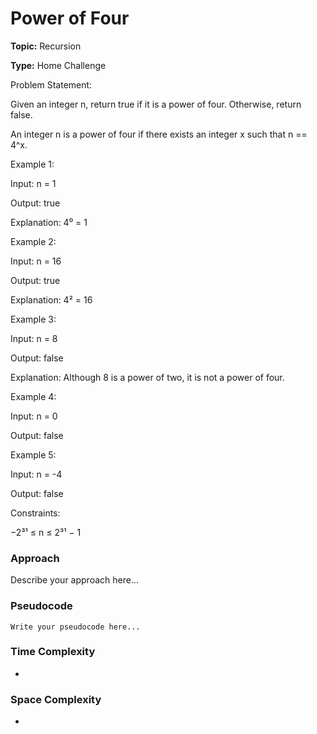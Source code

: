 # Power of Four
**Topic:** Recursion

**Type:** Home Challenge


Problem Statement: 

 Given an integer n, return true if it is a power of four. Otherwise, return false. 

An integer n is a power of four if there exists an integer x such that n == 4^x. 

 

Example 1: 

Input: n = 1 

 Output: true 

 Explanation: 4⁰ = 1 

 

Example 2: 

Input: n = 16 

 Output: true 

 Explanation: 4² = 16 

 

Example 3: 

Input: n = 8 

 Output: false 

 Explanation: Although 8 is a power of two, it is not a power of four. 

 

Example 4: 

Input: n = 0 

 Output: false 

 

Example 5: 

Input: n = -4 

 Output: false 

 

Constraints: 

−2³¹ ≤ n ≤ 2³¹ − 1 

### Approach
Describe your approach here...

### Pseudocode
```
Write your pseudocode here...
```

### Time Complexity
- 

### Space Complexity
- 
